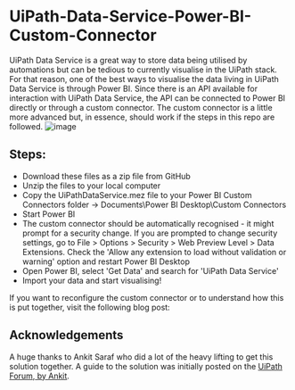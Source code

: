 # UiPath-Data-Service-Power-BI-Custom-Connector
UiPath Data Service is a great way to store data being utilised by automations but can be tedious to currently visualise in the UiPath stack. For that reason, one of the best ways to visualise the data living in UiPath Data Service is through Power BI. Since there is an API available for interaction with UiPath Data Service, the API can be connected to Power BI directly or through a custom connector. The custom connector is a little more advanced but, in essence, should work if the steps in this repo are followed.
![image](https://user-images.githubusercontent.com/26733937/183362908-009aaa1c-42b1-4dc4-acc0-73c4264d327e.png)

## Steps:
- Download these files as a zip file from GitHub
- Unzip the files to your local computer
- Copy the UiPathDataService.mez file to your Power BI Custom Connectors folder -> Documents\Power BI Desktop\Custom Connectors
- Start Power BI
- The custom connector should be automatically recognised - it might prompt for a security change. If you are prompted to change security settings, go to File > Options > Security > Web Preview Level > Data Extensions. Check the 'Allow any extension to load without validation or warning' option and restart Power BI Desktop
- Open Power BI, select 'Get Data' and search for 'UiPath Data Service'
- Import your data and start visualising!

If you want to reconfigure the custom connector or to understand how this is put together, visit the following blog post:

## Acknowledgements
A huge thanks to Ankit Saraf who did a lot of the heavy lifting to get this solution together. A guide to the solution was initially posted on the <a href="https://forum.uipath.com/t/access-to-data-service-with-power-bi/417689/19?u=jacqui_m" target="_blank">UiPath Forum, by Ankit</a>.
